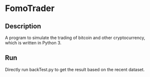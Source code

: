 # FomoTrader

## Description
A program to simulate the trading of bitcoin and other cryptocurrency, which is written in Python 3.

## Run
Directly run backTest.py to get the result based on the recent dataset.
